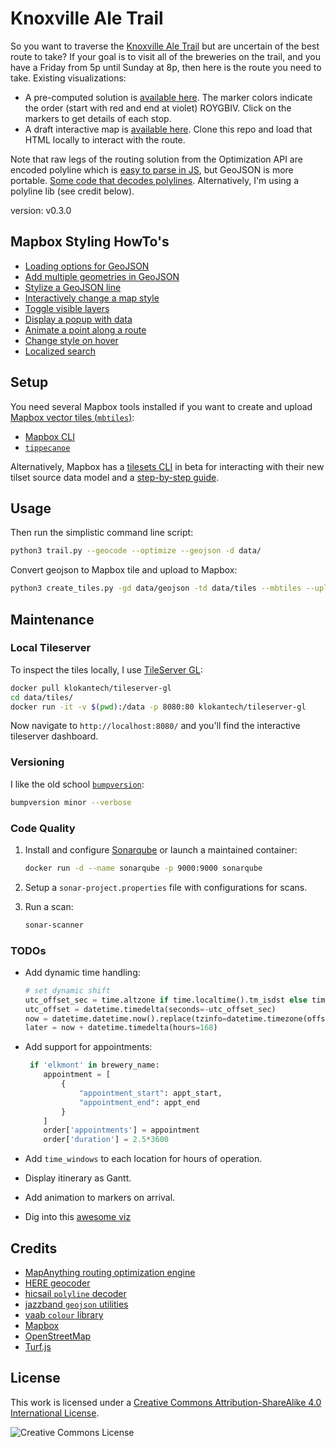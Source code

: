 # Knoxville Ale Trail

So you want to traverse the [Knoxville Ale Trail](https://knoxvillebrewers.com/ale-trail/) but are uncertain of the best route to take? If your goal is to visit all of the breweries on the trail, and you have a Friday from 5p until Sunday at 8p, then here is the route you need to take. Existing visualizations:

- A pre-computed solution is [available here](data/knx-ale-trail.geojson). The marker colors indicate the order (start with red and end at violet) ROYGBIV. Click on the markers to get details of each stop.
- A draft interactive map is [available here](https://www.kcavagnolo.com/knoxville_ale_trail/). Clone this repo and load that HTML locally to interact with the route.

Note that raw legs of the routing solution from the Optimization API are encoded polyline which is [easy to parse in JS](https://github.com/mapbox/polyline), but GeoJSON is more portable. [Some code that decodes polylines](https://gist.github.com/signed0/2031157). Alternatively, I'm using a polyline lib (see credit below).

version: v0.3.0

## Mapbox Styling HowTo's

- [Loading options for GeoJSON](https://docs.mapbox.com/help/troubleshooting/working-with-large-geojson-data/)
- [Add multiple geometries in GeoJSON](https://docs.mapbox.com/mapbox-gl-js/example/multiple-geometries/)
- [Stylize a GeoJSON line](https://docs.mapbox.com/mapbox-gl-js/example/geojson-line/)
- [Interactively change a map style](https://docs.mapbox.com/mapbox-gl-js/example/setstyle/)
- [Toggle visible layers](https://docs.mapbox.com/mapbox-gl-js/example/toggle-layers/)
- [Display a popup with data](https://docs.mapbox.com/mapbox-gl-js/example/popup-on-click/)
- [Animate a point along a route](https://docs.mapbox.com/mapbox-gl-js/example/animate-point-along-route/)
- [Change style on hover](https://docs.mapbox.com/mapbox-gl-js/example/hover-styles/)
- [Localized search](https://docs.mapbox.com/mapbox-gl-js/example/mapbox-gl-geocoder-limit-region/)

## Setup

You need several Mapbox tools installed if you want to create and upload [Mapbox vector tiles (`mbtiles`)](https://docs.mapbox.com/vector-tiles/reference/):

- [Mapbox CLI](https://github.com/mapbox/mapbox-cli-py)
- [`tippecanoe`](https://github.com/mapbox/tippecanoe)

Alternatively, Mapbox has a [tilesets CLI](https://github.com/mapbox/tilesets-cli) in beta for interacting with their new tilset source data model and a [step-by-step guide](https://docs.mapbox.com/help/tutorials/get-started-tilesets-api-and-cli/).

## Usage

Then run the simplistic command line script:

```bash
python3 trail.py --geocode --optimize --geojson -d data/
```

Convert geojson to Mapbox tile and upload to Mapbox:

```sh
python3 create_tiles.py -gd data/geojson -td data/tiles --mbtiles --upload
```

## Maintenance

### Local Tileserver

To inspect the tiles locally, I use [TileServer GL](https://tileserver.readthedocs.io):

```sh
docker pull klokantech/tileserver-gl
cd data/tiles/
docker run -it -v $(pwd):/data -p 8080:80 klokantech/tileserver-gl
```

Now navigate to `http://localhost:8080/` and you'll find the interactive tileserver dashboard.

### Versioning

I like the old school [`bumpversion`](https://github.com/peritus/bumpversion):

```bash
bumpversion minor --verbose
```

### Code Quality

1. Install and configure [Sonarqube](https://docs.sonarqube.org/latest/) or launch a maintained container:

   ```bash
   docker run -d --name sonarqube -p 9000:9000 sonarqube
   ```

2. Setup a `sonar-project.properties` file with configurations for scans.

3. Run a scan:

   ```bash
   sonar-scanner
   ```

### TODOs

- Add dynamic time handling:

  ```python
  # set dynamic shift
  utc_offset_sec = time.altzone if time.localtime().tm_isdst else time.timezone
  utc_offset = datetime.timedelta(seconds=-utc_offset_sec)
  now = datetime.datetime.now().replace(tzinfo=datetime.timezone(offset=utc_offset))
  later = now + datetime.timedelta(hours=168)
  ```

- Add support for appointments:

  ```python
   if 'elkmont' in brewery_name:
      appointment = [
          {
              "appointment_start": appt_start,
              "appointment_end": appt_end
          }
      ]
      order['appointments'] = appointment
      order['duration'] = 2.5*3600
  ```

- Add `time_windows` to each location for hours of operation.
- Display itinerary as Gantt.
- Add animation to markers on arrival.
- Dig into this [awesome viz](https://github.com/chriswhong/nyctaxi)

## Credits

- [MapAnything routing optimization engine](https://developer.mapanything.com/)
- [HERE geocoder](https://developer.here.com/documentation/geocoder/dev_guide/topics/what-is.html)
- [hicsail `polyline` decoder](https://github.com/hicsail/polyline)
- [jazzband `geojson` utilities](https://github.com/jazzband/geojson)
- [vaab `colour` library](https://github.com/vaab/colour)
- [Mapbox](https://www.mapbox.com/about/maps/)
- [OpenStreetMap](http://www.openstreetmap.org/about/)
- [Turf.js](https://turfjs.org/)

## License

This work is licensed under a [Creative Commons Attribution-ShareAlike 4.0 International License](LICENSE).

![Creative Commons License](https://i.creativecommons.org/l/by-sa/4.0/88x31.png "license")
